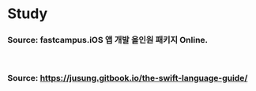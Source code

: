 # Study

### Source: fastcampus.iOS 앱 개발 올인원 패키지 Online.

<br>

### Source: https://jusung.gitbook.io/the-swift-language-guide/
